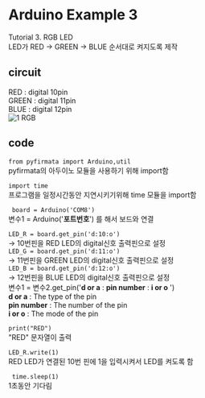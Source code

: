 # Arduino Example 3
Tutorial 3. RGB LED \
LED가 RED → GREEN → BLUE 순서대로 켜지도록 제작

## circuit
RED : digital 10pin\
GREEN : digital 11pin \
BLUE : digital 12pin \
![1 RGB](https://user-images.githubusercontent.com/79436159/108822632-b1353b00-7602-11eb-9367-730bd12b91a2.png)

## code
``` from pyfirmata import Arduino,util ```\
pyfirmata의 아두이노 모듈을 사용하기 위해 import함 

``` import time ```\
프로그램을 일정시간동안 지연시키기위해 time 모듈을 import함

``` board = Arduino('COM8')``` \
변수1 = Arduino('**포트번호**') 를 해서 보드와 연결 

```LED_R = board.get_pin('d:10:o')``` \
  -> 10번핀을 RED LED의 digital신호 출력핀으로 설정\
  ```LED_G = board.get_pin('d:11:o')``` \
  -> 11번핀을 GREEN LED의 digital신호 출력핀으로 설정\
 ```LED_B = board.get_pin('d:12:o')``` \
  -> 12번핀을 BLUE LED의 digital신호 출력핀으로 설정\
변수1 = 변수2.get_pin('**d or a** : **pin number** : **i or o** ') \
**d or a** : The type of the pin \
**pin number** : The number of the pin\
**i or o** : The mode of the pin 
 
```print("RED")```\
"RED" 문자열이 출력

```LED_R.write(1)```\
RED LED가 연결된 10번 핀에 1을 입력시켜서 LED를 켜도록 함

```  time.sleep(1) ```\
1초동안 기다림
